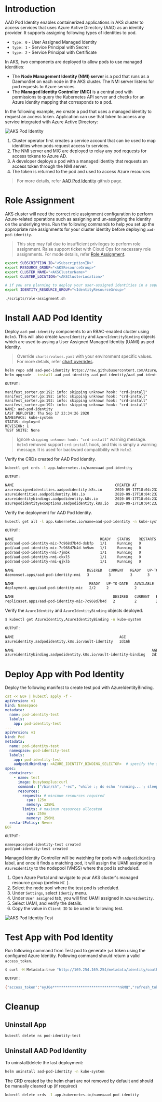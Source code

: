 # Introduction

AAD Pod Identity enables containerized applications in AKS cluster to access services that uses Azure Active Directory (AAD) as an identity provider. It supports assigning following types of identities to pod. 

- `type: 0` - User Assigned Managed Identity
- `type: 1` - Service Principal with Secret
- `type: 2` - Service Principal with Certificate

In AKS, two components are deployed to allow pods to use managed identities:

- The **Node Management Identity (NMI) server** is a pod that runs as a DaemonSet on each node in the AKS cluster. The NMI server listens for pod requests to Azure services.
- The **Managed Identity Controller (MIC)** is a central pod with permissions to query the Kubernetes API server and checks for an Azure identity mapping that corresponds to a pod.

In the following example, we create a pod that uses a managed identity to request an access token. Application can use that token to access any service integrated with Azure Active Directory:

![AKS Pod Identity](./img/aks-pod-identities.png)

1. Cluster operator first creates a service account that can be used to map identities when pods request access to services.
2. The NMI server and MIC are deployed to relay any pod requests for access tokens to Azure AD.
3. A developer deploys a pod with a managed identity that requests an access token through the NMI server.
4. The token is returned to the pod and used to access Azure resources

> For more details, refer [AAD Pod Identity](https://github.com/Azure/aad-pod-identity) github page.

# Role Assignment

AKS cluster will need the correct role assignment configuration to perform Azure-related operations such as assigning and un-assigning the identity on the underlying `VMSS`. Run the following commands to help you set up the appropriate role assignments for your cluster identity before deploying `aad-pod-identity`.

> This step may fail due to insufficient privileges to perform role assignment. Raise support ticket with Cloud Ops for necessary role assignments. For mode details, refer [Role Assignment](https://github.com/Azure/aad-pod-identity/blob/master/docs/readmes/README.role-assignment.md).

```sh
export SUBSCRIPTION_ID="<SubscriptionID>"
export RESOURCE_GROUP="<AKSResourceGroup>"
export CLUSTER_NAME="<AKSClusterName>"
export CLUSTER_LOCATION="<AKSClusterLocation>"

# if you are planning to deploy your user-assigned identities in a separate resource group
export IDENTITY_RESOURCE_GROUP="<IdentityResourceGroup>"

./scripts/role-assignment.sh
```

# Install AAD Pod Identity

Deploy `aad-pod-identity` components to an RBAC-enabled cluster using `Helm3`. This will also create `AzureIdentity` and `AzureIdentityBinding` objects which are used to assing a User Assigned Managed Identity (UAMI) as pod identity.

> Override `charts/values.yaml` with your environment specific values. For more details, refer [chart overrides](https://github.com/Azure/aad-pod-identity/tree/master/charts/aad-pod-identity#configuration).

```sh
helm repo add aad-pod-identity https://raw.githubusercontent.com/Azure/aad-pod-identity/master/charts
helm upgrade --install aad-pod-identity aad-pod-identity/aad-pod-identity -n kube-system -f charts/values.yaml
```

```
OUTPUT:

manifest_sorter.go:192: info: skipping unknown hook: "crd-install"
manifest_sorter.go:192: info: skipping unknown hook: "crd-install"
manifest_sorter.go:192: info: skipping unknown hook: "crd-install"
manifest_sorter.go:192: info: skipping unknown hook: "crd-install"
NAME: aad-pod-identity
LAST DEPLOYED: Thu Sep 17 23:34:26 2020
NAMESPACE: kube-system
STATUS: deployed
REVISION: 1
TEST SUITE: None
```

> Ignore `skipping unknown hook: "crd-install"` warning message. `Helm3` removed support `crd-install` hook, and this is simply a warning message. It is used for backward compatibility with `Helm2`.

Verify the CRDs created for AAD Pod Identity.

```sh
kubectl get crds -l app.kubernetes.io/name=aad-pod-identity

OUTPUT:

NAME                                               CREATED AT
azureassignedidentities.aadpodidentity.k8s.io      2020-09-17T18:04:23Z
azureidentities.aadpodidentity.k8s.io              2020-09-17T18:04:23Z
azureidentitybindings.aadpodidentity.k8s.io        2020-09-17T18:04:23Z
azurepodidentityexceptions.aadpodidentity.k8s.io   2020-09-17T18:04:23Z
```

Verify the deployment for AAD Pod Identity.

```sh
kubectl get all -l app.kubernetes.io/name=aad-pod-identity -n kube-system

OUTPUT:

NAME                                        READY   STATUS    RESTARTS   AGE
pod/aad-pod-identity-mic-7c968d7b4d-dsbfp   1/1     Running   0          25m
pod/aad-pod-identity-mic-7c968d7b4d-hm9wm   1/1     Running   0          25m
pod/aad-pod-identity-nmi-7jmbk              1/1     Running   0          25m
pod/aad-pod-identity-nmi-ckxl5              1/1     Running   0          25m
pod/aad-pod-identity-nmi-qjklb              1/1     Running   0          25m

NAME                                  DESIRED   CURRENT   READY   UP-TO-DATE   AVAILABLE   NODE SELECTOR            AGE
daemonset.apps/aad-pod-identity-nmi   3         3         3       3            3           kubernetes.io/os=linux   25m

NAME                                   READY   UP-TO-DATE   AVAILABLE   AGE
deployment.apps/aad-pod-identity-mic   2/2     2            2           25m

NAME                                              DESIRED   CURRENT   READY   AGE
replicaset.apps/aad-pod-identity-mic-7c968d7b4d   2         2         2       25m

```

Verify the `AzureIdentity` and `AzureIdentityBinding` objects deployed.

```sh
$ kubectl get AzureIdentity,AzureIdentityBinding -n kube-system

OUTPUT:

NAME                                                 AGE
azureidentity.aadpodidentity.k8s.io/vault-identity   2d16h

NAME                                                                AGE
azureidentitybinding.aadpodidentity.k8s.io/vault-identity-binding   2d16h
```

# Deploy App with Pod Identity

Deploy the following manifest to create test pod with AzureIdentityBinding.

```yaml
cat << EOF | kubectl apply -f -
apiVersion: v1
kind: Namespace
metadata:
  name: pod-identity-test
  labels:
    app: pod-identity-test
---
apiVersion: v1
kind: Pod
metadata:
  name: pod-identity-test
  namespace: pod-identity-test
  labels:
    app: pod-identity-test
    aadpodidbinding: <AZURE_IDENTITY_BINDING_SELECTOR>  # specify the selector defined in AzureIdentityBinding
spec:
  containers:
    - name: test
      image: busyboxplus:curl
      command: ["/bin/sh", "-ec", "while :; do echo 'running...'; sleep 30 ; done"]
      resources:
        requests: # minimum resources required
          cpu: 125m
          memory: 128Mi
        limits: # maximum resources allocated
          cpu: 250m
          memory: 256Mi
  restartPolicy: Never
EOF
```

```
OUTPUT:

namespace/pod-identity-test created
pod/pod-identity-test created
```

Managed Identity Controller will be watching for pods with `aadpodidbinding` label, and once it finds a matching pod, it will assign the UAMI assigned in `AzureIdentity` to the nodepool (VMSS) where the pod is scheduled. 

1. Open Azure Portal and navigate to your AKS cluster's managed resource group (prefeix `MC_`). 
2. Select the node pool where the test pod is scheduled.
3. Under `Settings`, select `Identiy` menu. 
4. Under `User assigned` tab, you will find UAMI assigned in `AzureIdentity`.
5. Select UAMI, and verify the details.
6. Copy the value in `Client ID` to be used in following test. 

![AKS Pod Identity Test](./img/aks-pod-identity-test.png)

# Test App with Pod Identity

Run following command from Test pod to generate `jwt` token using the configured Azure Identity. Following command should return a valid `access_token`.

```sh
$ curl -H Metadata:true "http://169.254.169.254/metadata/identity/oauth2/token?api-version=2018-02-01&resource=https%3A%2F%2Fmanagement.azure.com/&client_id=<UAMI CLIENT ID>"

OUTPUT:

{"access_token":"eyJ0e*******************************nRMQ","refresh_token":"","expires_in":"86399","expires_on":"1600515495","not_before":"1600"}
```

# Cleanup

## Uninstall App 

```sh
kubectl delete ns pod-identity-test
```

## Uninstall AAD Pod Identity

To uninstall/delete the last deployment:

```sh
helm uninstall aad-pod-identity -n kube-system
```

The CRD created by the helm chart are not removed by default and should be manually cleaned up (if required)

```sh
kubectl delete crds -l app.kubernetes.io/name=aad-pod-identity
```
